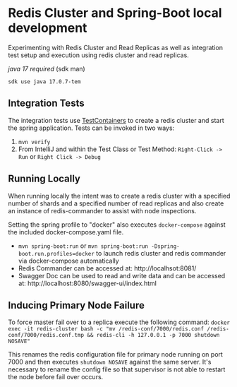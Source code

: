 # Redis Cluster and Spring-Boot local development

Experimenting with Redis Cluster and Read Replicas as well as integration test setup and execution using redis cluster and read replicas.

*java 17 required* (sdk man)

`sdk use java 17.0.7-tem`

## Integration Tests 
The integration tests use [TestContainers](https://testcontainers.com/) to create a redis cluster and start the spring application. Tests can be invoked in two ways:

1. `mvn verify`
2. From IntelliJ and within the Test Class or Test Method: `Right-Click -> Run` or `Right Click -> Debug`

## Running Locally
When running locally the intent was to create a redis cluster with a specified number of shards and a specified number of read replicas and also create an instance of redis-commander to assist with node inspections.

Setting the spring profile to "docker" also executes `docker-compose` against the included docker-compose.yaml file.

* `mvn spring-boot:run` or `mvn spring-boot:run -Dspring-boot.run.profiles=docker` to launch redis cluster and redis commander via docker-compose automatically
* Redis Commander can be accessed at: http://localhsot:8081/ 
* Swagger Doc can be used to read and write data and can be accessed at: http://localhost:8080/swagger-ui/index.html

## Inducing Primary Node Failure
To force master fail over to a replica execute the following command:
`docker exec -it redis-cluster bash -c "mv /redis-conf/7000/redis.conf /redis-conf/7000/redis.conf.tmp && redis-cli -h 127.0.0.1 -p 7000 shutdown NOSAVE"`

This renames the redis configuration file for primary node running on port 7000 and then executes `shutdown NOSAVE` against the same server. It's necessary to rename the config file so that supervisor is not able to restart the node before fail over occurs.



